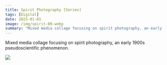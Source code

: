 ```yaml
---
title: Spirit Photography [Series]
tags: [Digital]
date: 2023-01-01
image: /img/spirit-00.webp
summary: "Mixed media collage focusing on spirit photography, an early 1900s pseudoscientific phenomenon. "
---
```


Mixed media collage focusing on spirit photography, an early 1900s pseudoscientific phenomenon. 

![](/img/spirit-01.webp)